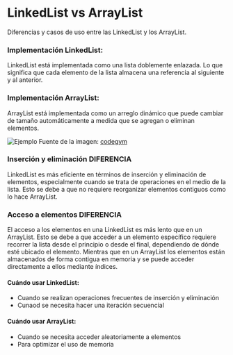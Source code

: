# LinkedList vs ArrayList

Diferencias y casos de uso entre las LinkedList y los ArrayList.

### Implementación LinkedList:
LinkedList está implementada como una lista doblemente enlazada. Lo que significa que cada elemento de la lista almacena una referencia al siguiente y al anterior.

### Implementación ArrayList:
ArrayList está implementada como un arreglo dinámico que puede cambiar de tamaño automáticamente a medida que se agregan o eliminan elementos.

![Ejemplo]([https://www.google.com/url?sa=i&url=https%3A%2F%2Fcodegym.cc%2Fquests%2Flectures%2Fquestsyntax.level08.lecture05&psig=AOvVaw1O9AZwcTu8Kd5y3Bspguu5&ust=1709579361505000&source=images&cd=vfe&opi=89978449&ved=0CBIQjRxqFwoTCIDmscTl2IQDFQAAAAAdAAAAABAJ](https://cdn.codegym.cc/images/article/100c27ce-9ff8-447d-b92d-7feabee15a16/original.jpeg))
Fuente de la imagen: [codegym]([[URL_del_enlace](https://codegym.cc/quests/lectures/questsyntax.level08.lecture05)](https://codegym.cc/quests/lectures/questsyntax.level08.lecture05))

### Inserción y eliminación DIFERENCIA
LinkedList es más eficiente en términos de inserción y eliminación de elementos, especialmente cuando se trata de operaciones en el medio de la lista. Esto se debe a que no requiere reorganizar elementos contiguos como lo hace ArrayList.

### Acceso a elementos DIFERENCIA
El acceso a los elementos en una LinkedList es más lento que en un ArrayList. Esto se debe a que acceder a un elemento específico requiere recorrer la lista desde el principio o desde el final, dependiendo de dónde esté ubicado el elemento. Mientras que en un ArrayList los elementos están almacenados de forma contigua en memoria y se puede acceder directamente a ellos mediante índices.

#### Cuándo usar LinkedList:
- Cuando se realizan operaciones frecuentes de inserción y eliminación
- Cunaod se necesita hacer una iteración secuencial

#### Cuándo usar ArrayList:
- Cuando se necesita acceder aleatoriamente a elementos
- Para optimizar el uso de memoria

